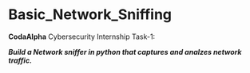 # Basic_Network_Sniffing
**CodaAlpha**
Cybersecurity Internship Task-1:

***Build a Network sniffer in python that captures and analzes network traffic.***
